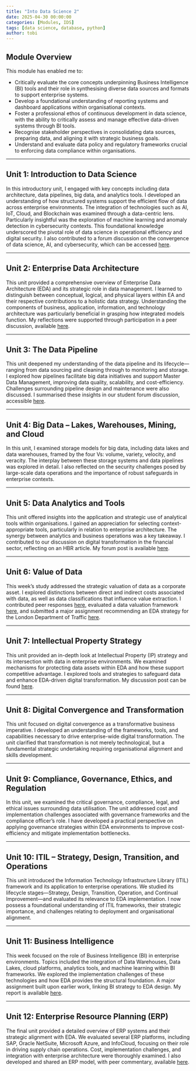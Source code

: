 ```yaml
---
title: "Into Data Science 2"
date: 2025-04-30 00:00:00
categories: [Modules, IDS]
tags: [data science, database, python]
author: tobi
---
```


## Module Overview

This module has enabled me to:

- Critically evaluate the core concepts underpinning Business Intelligence (BI) tools and their role in synthesising diverse data sources and formats to support enterprise systems.
- Develop a foundational understanding of reporting systems and dashboard applications within organisational contexts.
- Foster a professional ethos of continuous development in data science, with the ability to critically assess and manage effective data-driven systems through BI tools.
- Recognise stakeholder perspectives in consolidating data sources, preparing data, and aligning it with strategic business goals.
- Understand and evaluate data policy and regulatory frameworks crucial to enforcing data compliance within organisations.

---

## Unit 1: Introduction to Data Science

In this introductory unit, I engaged with key concepts including data architecture, data pipelines, big data, and analytics tools. I developed an understanding of how structured systems support the efficient flow of data across enterprise environments. The integration of technologies such as AI, IoT, Cloud, and Blockchain was examined through a data-centric lens. Particularly insightful was the exploration of machine learning and anomaly detection in cybersecurity contexts. This foundational knowledge underscored the pivotal role of data science in operational efficiency and digital security. I also contributed to a forum discussion on the convergence of data science, AI, and cybersecurity, which can be accessed [here](https://github.com/TobiZeier/UoEO_MSc_EIM/blob/main/Module5_Into_Data_Science/Unit1-3-ForumPost.pdf).

---

## Unit 2: Enterprise Data Architecture

This unit provided a comprehensive overview of Enterprise Data Architecture (EDA) and its strategic role in data management. I learned to distinguish between conceptual, logical, and physical layers within EA and their respective contributions to a holistic data strategy. Understanding the components of business, application, information, and technology architecture was particularly beneficial in grasping how integrated models function. My reflections were supported through participation in a peer discussion, available [here](https://github.com/TobiZeier/UoEO_MSc_EIM/blob/main/Module5_Into_Data_Science/Unit1-3-ForumPost.pdf).

---

## Unit 3: The Data Pipeline

This unit deepened my understanding of the data pipeline and its lifecycle—ranging from data sourcing and cleaning through to monitoring and storage. I explored how pipelines facilitate big data initiatives and support Master Data Management, improving data quality, scalability, and cost-efficiency. Challenges surrounding pipeline design and maintenance were also discussed. I summarised these insights in our student forum discussion, accessible [here](https://github.com/TobiZeier/UoEO_MSc_EIM/blob/main/Module5_Into_Data_Science/Unit1-3-ForumPost.pdf).

---

## Unit 4: Big Data – Lakes, Warehouses, Mining, and Cloud

In this unit, I examined storage models for big data, including data lakes and data warehouses, framed by the four Vs: volume, variety, velocity, and veracity. The interplay between these storage systems and data pipelines was explored in detail. I also reflected on the security challenges posed by large-scale data operations and the importance of robust safeguards in enterprise contexts.

---

## Unit 5: Data Analytics and Tools

This unit offered insights into the application and strategic use of analytical tools within organisations. I gained an appreciation for selecting context-appropriate tools, particularly in relation to enterprise architecture. The synergy between analytics and business operations was a key takeaway. I contributed to our discussion on digital transformation in the financial sector, reflecting on an HBR article. My forum post is available [here](https://github.com/TobiZeier/UoEO_MSc_EIM/blob/main/Module5_Into_Data_Science/Unit5-7-ForumPost.pdf).

---

## Unit 6: Value of Data

This week’s study addressed the strategic valuation of data as a corporate asset. I explored distinctions between direct and indirect costs associated with data, as well as data classifications that influence value extraction. I contributed peer responses [here](https://github.com/TobiZeier/UoEO_MSc_EIM/blob/main/Module5_Into_Data_Science/Unit5-7-ForumPost.pdf), evaluated a data valuation framework [here](https://github.com/TobiZeier/UoEO_MSc_EIM/blob/main/Module5_Into_Data_Science/Unit6-EvaluationSubmission.pdf), and submitted a major assignment recommending an EDA strategy for the London Department of Traffic [here](https://github.com/TobiZeier/UoEO_MSc_EIM/blob/main/Module5_Into_Data_Science/TobiasZeierDataReport050625.pdf).

---

## Unit 7: Intellectual Property Strategy

This unit provided an in-depth look at Intellectual Property (IP) strategy and its intersection with data in enterprise environments. We examined mechanisms for protecting data assets within EDA and how these support competitive advantage. I explored tools and strategies to safeguard data and enhance EDA-driven digital transformation. My discussion post can be found [here](https://github.com/TobiZeier/UoEO_MSc_EIM/blob/main/Module5_Into_Data_Science/Unit5-7-ForumPost.pdf).

---

## Unit 8: Digital Convergence and Transformation

This unit focused on digital convergence as a transformative business imperative. I developed an understanding of the frameworks, tools, and capabilities necessary to drive enterprise-wide digital transformation. The unit clarified that transformation is not merely technological, but a fundamental strategic undertaking requiring organisational alignment and skills development.

---

## Unit 9: Compliance, Governance, Ethics, and Regulation

In this unit, we examined the critical governance, compliance, legal, and ethical issues surrounding data utilisation. The unit addressed cost and implementation challenges associated with governance frameworks and the compliance officer’s role. I have developed a practical perspective on applying governance strategies within EDA environments to improve cost-efficiency and mitigate implementation bottlenecks.

---

## Unit 10: ITIL – Strategy, Design, Transition, and Operations

This unit introduced the Information Technology Infrastructure Library (ITIL) framework and its application to enterprise operations. We studied its lifecycle stages—Strategy, Design, Transition, Operation, and Continual Improvement—and evaluated its relevance to EDA implementation. I now possess a foundational understanding of ITIL frameworks, their strategic importance, and challenges relating to deployment and organisational alignment.

---

## Unit 11: Business Intelligence

This week focused on the role of Business Intelligence (BI) in enterprise environments. Topics included the integration of Data Warehouses, Data Lakes, cloud platforms, analytics tools, and machine learning within BI frameworks. We explored the implementation challenges of these technologies and how EDA provides the structural foundation. A major assignment built upon earlier work, linking BI strategy to EDA design. My report is available [here](https://github.com/TobiZeier/UoEO_MSc_EIM/blob/main/Module5_Into_Data_Science/TobiasZeierEnterpriseData140725.pdf).

---

## Unit 12: Enterprise Resource Planning (ERP)

The final unit provided a detailed overview of ERP systems and their strategic alignment with EDA. We evaluated several ERP platforms, including SAP, Oracle NetSuite, Microsoft Azure, and InfoCloud, focusing on their role in driving supply chain operations. Cost, implementation challenges, and integration with enterprise architecture were thoroughly examined. I also developed and shared an ERP model, with peer commentary, available [here](https://github.com/TobiZeier/UoEO_MSc_EIM/blob/main/Module5_Into_Data_Science/Unit12-ERPModel.pdf).